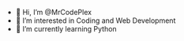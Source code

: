 - 👋 Hi, I’m @MrCodePlex
- 👀 I’m interested in Coding and Web Development
- 🌱 I’m currently learning Python

<!---
MrCodePlex/MrCodePlex is a ✨ special ✨ repository because its `README.md` (this file) appears on your GitHub profile.
You can click the Preview link to take a look at your changes.
--->
